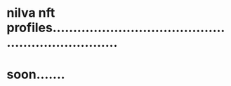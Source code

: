 # nilva nft profiles.....................................................................
# soon.......
